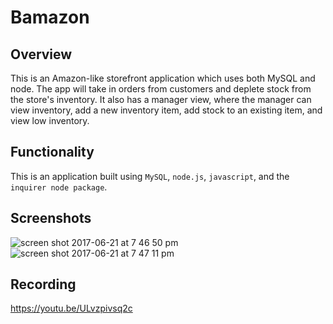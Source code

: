 # Bamazon
## Overview
This is an Amazon-like storefront application which uses both MySQL and node. The app will take in orders from customers and deplete stock from the store's inventory. It also has a manager view, where the manager can view inventory, add a new inventory item, add stock to an existing item, and view low inventory. 

## Functionality 
This is an application built using `MySQL`, `node.js`, `javascript`, and the `inquirer node package`. 

## Screenshots
![screen shot 2017-06-21 at 7 46 50 pm](https://user-images.githubusercontent.com/26077051/27411508-20576932-56bc-11e7-8ead-ce1c8519464e.png)
![screen shot 2017-06-21 at 7 47 11 pm](https://user-images.githubusercontent.com/26077051/27411511-22cd67f2-56bc-11e7-9d0b-97fbb38252e6.png)

## Recording
https://youtu.be/ULvzpivsq2c
